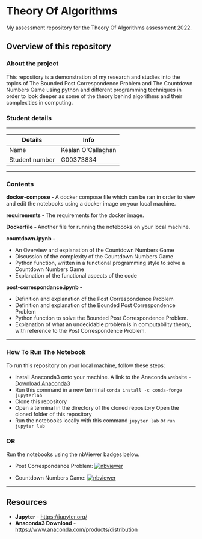 # Theory Of Algorithms
My assessment repository for the Theory Of Algorithms assessment 2022.

## Overview of this repository

### About the project
This repository is a demonstration of my research and studies into the topics of The Bounded Post Correspondence Problem and The Countdown Numbers Game using python and different programming techniques in order to look deeper as some of the theory behind algorithms and their complexities in computing. 

### Student details
***
| Details      | Info |
| ----------- | ----------- |
| Name      | Kealan O'Callaghan |
| Student number   | G00373834 |

***

### Contents
<b>docker-compose -  </b> A docker compose file which can be ran in order to view and edit the notebooks using a docker image on your local machine.

<b>requirements -  </b> The requirements for the docker image.

<b>Dockerfile -  </b>Another file for running the notebooks on your local machine.

<b>countdown.ipynb -  </b>
* An Overview and explanation of the Countdown Numbers Game
* Discussion of the complexity of the Countdown Numbers Game
* Python function, written in a functional programming style to solve a Countdown Numbers Game
* Explanation of the functional aspects of the code

<b>post-correspondance.ipynb -  </b>
* Definition and explanation of the Post Correspondence Problem
* Definition and explanation of the Bounded Post Correspondence Problem
* Python function to solve the Bounded Post Correspondence Problem.
* Explanation of what an undecidable problem is in computability theory, with reference to the Post Correspondence Problem.

*** 
 
### How To Run The Notebook
To run this repository on your local machine, follow these steps:
* Install Anaconda3 onto your machine. A link to the Anaconda website - [Download Anaconda3](https://www.anaconda.com/products/distribution)
* Run this command in a new terminal ```conda install -c conda-forge jupyterlab```
* Clone this repository
* Open a terminal in the directory of the cloned repository Open the cloned folder of this repository
* Run the notebooks locally with this command ```jupyter lab``` or ```run jupyter lab```

### OR

Run the notebooks using the nbViewer badges below.

* Post Correspondance Problem:
[![nbviewer](https://raw.githubusercontent.com/jupyter/design/master/logos/Badges/nbviewer_badge.svg)](https://nbviewer.org/github/kealanocallaghan2000/TheoryOfAlgorithms/blob/main/post-correspondence.ipynb)

* Countdown Numbers Game: 
[![nbviewer](https://raw.githubusercontent.com/jupyter/design/master/logos/Badges/nbviewer_badge.svg)](https://nbviewer.org/github/kealanocallaghan2000/TheoryOfAlgorithms/blob/main/countdown.ipynb)


*** 
## Resources
* **Jupyter** - https://jupyter.org/
* **Anaconda3 Download** - https://www.anaconda.com/products/distribution